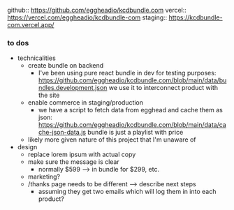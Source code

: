 github:: https://github.com/eggheadio/kcdbundle.com
vercel:: https://vercel.com/eggheadio/kcdbundle-com
staging:: https://kcdbundle-com.vercel.app/

### to dos
- technicalities
	- create bundle on backend
		- I've been using pure react bundle in dev for testing purposes: https://github.com/eggheadio/kcdbundle.com/blob/main/data/bundles.development.json we use it to interconnect product with the site
	- enable commerce in staging/production
		- we have a script to fetch data from egghead and cache them as json: https://github.com/eggheadio/kcdbundle.com/blob/main/data/cache-json-data.js bundle is just a playlist with price
	- likely more given nature of this project that I'm unaware of
- design
	- replace lorem ipsum with actual copy
	- make sure the message is clear
		- normally $599 —> in bundle for $299, etc.
	- marketing?
	- /thanks page needs to be different —> describe next steps
		- assuming they get two emails which will log them in into each product?
